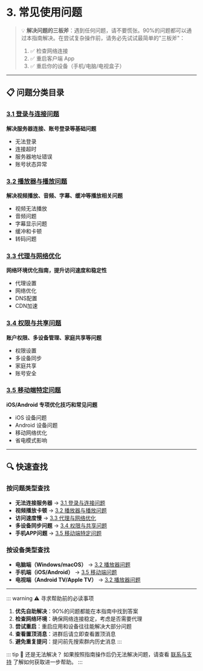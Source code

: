 # 3. 常见使用问题

> 💡 **解决问题的三板斧**：遇到任何问题，请不要慌张。90%的问题都可以通过本指南解决。在尝试复杂操作前，请务必先试试最简单的"三板斧"：
> 
> 1. ✅ 检查网络连接
> 2. ✅ 重启客户端 App
> 3. ✅ 重启你的设备（手机/电脑/电视盒子）

---

## 📋 问题分类目录

### [3.1 登录与连接问题](./3.1-login-and-connection.md)
**解决服务器连接、账号登录等基础问题**
- 无法登录
- 连接超时
- 服务器地址错误
- 账号状态异常

### [3.2 播放器与播放问题](./3.2-player-and-playback.md) 
**解决视频播放、音频、字幕、缓冲等播放相关问题**
- 视频无法播放
- 音频问题
- 字幕显示问题
- 缓冲和卡顿
- 转码问题

### [3.3 代理与网络优化](./3.3-proxy-and-network.md)
**网络环境优化指南，提升访问速度和稳定性**
- 代理设置
- 网络优化
- DNS配置
- CDN加速

### [3.4 权限与共享问题](./3.4-permissions-and-sharing.md)
**账户权限、多设备管理、家庭共享等问题**
- 权限设置
- 多设备同步
- 家庭共享
- 账号安全

### [3.5 移动端特定问题](./3.5-mobile-specific.md)
**iOS/Android 专项优化技巧和常见问题**
- iOS 设备问题
- Android 设备问题
- 移动网络优化
- 省电模式影响

---

## 🔍 快速查找

### 按问题类型查找
- **无法连接服务器** → [3.1 登录与连接问题](./3.1-login-and-connection.md)
- **视频播放卡顿** → [3.2 播放器与播放问题](./3.2-player-and-playback.md)
- **访问速度慢** → [3.3 代理与网络优化](./3.3-proxy-and-network.md)
- **多设备同步问题** → [3.4 权限与共享问题](./3.4-permissions-and-sharing.md)
- **手机APP问题** → [3.5 移动端特定问题](./3.5-mobile-specific.md)

### 按设备类型查找
- **电脑端（Windows/macOS）** → [3.2 播放器问题](./3.2-player-and-playback.md)
- **手机端（iOS/Android）** → [3.5 移动端问题](./3.5-mobile-specific.md)
- **电视端（Android TV/Apple TV）** → [3.2 播放器问题](./3.2-player-and-playback.md)

---

::: warning ⚠️ 寻求帮助前的必读事项
1. **优先自助解决**：90%的问题都能在本指南中找到答案
2. **检查网络环境**：确保网络连接稳定，考虑是否需要代理
3. **尝试重启**：重启应用和设备往往能解决大部分问题
4. **查看置顶消息**：进群后请立即查看置顶消息
5. **避免重复提问**：提问前先搜索群内历史消息
:::

::: tip 💬 还是无法解决？
如果按照指南操作后仍无法解决问题，请查看 [联系与支持](../4-contact-and-support/) 了解如何获取进一步帮助。
:::
